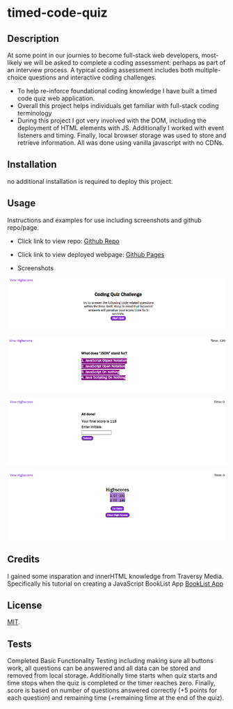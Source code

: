 # timed-code-quiz

## Description

At some point in our journies to become full-stack web developers, most-likely we will be asked to complete a coding assessment: perhaps as part of an interview process. A typical coding assessment includes both multiple-choice questions and interactive coding challenges.

- To help re-inforce foundational coding knowledge I have built a timed code quiz web application.
- Overall this project helps individuals get familiar with full-stack coding terminology
- During this project I got very involved with the DOM, including the deployment of HTML elements with JS. Additionally I worked with event listeners and timing. Finally, local browser storage was used to store and retrieve information. All was done using vanilla javascript with no CDNs.

## Installation

no additional installation is required to deploy this project.

## Usage

Instructions and examples for use including screenshots and github repo/page.

- Click link to view repo: [Github Repo](https://github.com/Git-Vdim-Hub/timed-code-quiz.git)
- Click link to view deployed webpage: [Github Pages](https://git-vdim-hub.github.io/timed-code-quiz/)

- Screenshots

![Splash Page](./assets/images/screenshot.png)

![First Question](./assets/images/screenshot1.png)

![ScoreInput](./assets/images/screenshot2.png)

![HighScores Page](./assets/images/screenshot3.png)

## Credits

I gained some insparation and innerHTML knowledge from Traversy Media. Specifically his tutorial on creating a JavaScript BookList App
[BookList App](https://choosealicense.com/licenses/mit/)

## License

 [MIT](https://choosealicense.com/).

## Tests

Completed Basic Functionality Testing including making sure all buttons work, all questions can be answered and all data can be stored and removed from local storage. Additionally time starts when quiz starts and time stops when the quiz is completed or the timer reaches zero. Finally, score is based on number of questions answered correctly (+5 points for each question) and remaining time (+remaining time at the end of the quiz).